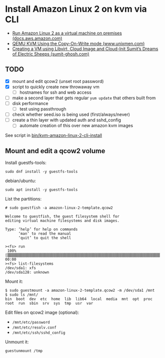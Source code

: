 # Install Amazon Linux 2 on kvm via CLI

- [Run Amazon Linux 2 as a virtual machine on premises (docs.aws.amazon.com)](https://docs.aws.amazon.com/AWSEC2/latest/UserGuide/amazon-linux-2-virtual-machine.html#amazon-linux-2-virtual-machine-download)
- [QEMU  KVM Using the Copy-On-Write mode (www.unixmen.com)](https://www.unixmen.com/qemu-kvm-using-copy-write-mode/)
- [Creating a VM using Libvirt, Cloud Image and Cloud-Init  Sumit’s Dreams of Electric Sheeps (sumit-ghosh.com)](https://sumit-ghosh.com/articles/create-vm-using-libvirt-cloud-images-cloud-init/)

## TODO

- [x] mount and edit qcow2 (unset root password)
- [x] script to quickly create new throwaway vm
    - [ ] hostnames for ssh and web access
- [ ] make a second layer that gets regular `yum update` that others built from
- [ ] disk performance
    - [ ] test using passthrough
- [ ] check whether seed.iso is being used (first/always/never)
- [ ] create a thin layer with updated auth and sshd_config
    - [ ] automate creation of this over new amazon kvm images

See script in [bin/kvm-amazon-linux-2-cli-install](bin/kvm-amazon-linux-2-cli-install)

## Mount and edit a qcow2 volume

Install guestfs-tools:

```shell
sudo dnf install -y guestfs-tools
```

debian/ubuntu:
```shell
sudo apt install -y guestfs-tools
```

List the partitions:

```shell
# sudo guestfish -a amazon-linux-2-template.qcow2

Welcome to guestfish, the guest filesystem shell for
editing virtual machine filesystems and disk images.

Type: ‘help’ for help on commands
      ‘man’ to read the manual
      ‘quit’ to quit the shell

><fs> run
 100% ⟦▒▒▒▒▒▒▒▒▒▒▒▒▒▒▒▒▒▒▒▒▒▒▒▒▒▒▒▒▒▒▒▒▒▒▒▒▒▒▒▒▒▒▒▒▒▒▒▒▒▒▒▒▒▒▒▒▒▒▒▒▒▒▒▒▒▒▒▒▒▒▒▒▒▒▒▒▒▒▒▒▒▒▒▒▒▒▒▒▒▒▒▒▒▒▒▒▒▒▒▒▒▒▒▒▒▒▒▒▒▒▒▒▒▒▒▒▒▒▒▒▒▒▒▒▒▒▒▒▒▒▒⟧ 00:00
><fs> list-filesystems 
/dev/sda1: xfs
/dev/sda128: unknown

```

Mount it:

```shell
$ sudo guestmount -a amazon-linux-2-template.qcow2 -m /dev/sda1 /mnt
$ sudo ls /mnt/
bin  boot  dev  etc  home  lib  lib64  local  media  mnt  opt  proc  root  run  sbin  srv  sys  tmp  usr  var
```

Edit files on qcow2 image (optional):

- `/mnt/etc/password`
- `/mnt/etc/resolv.conf`
- `/mnt/etc/ssh/sshd_config `

Unmount it:

```shell
guestunmount /tmp
```


